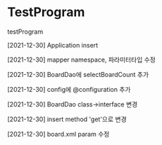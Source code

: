 # TestProgram
testProgram


[2021-12-30] Application insert 

[2021-12-30] mapper namespace, 파라미터타입 수정

[2021-12-30] BoardDao에 selectBoardCount 추가

[2021-12-30] config에 @configuration 추가

[2021-12-30] BoardDao class->interface 변경

[2021-12-30] insert method 'get'으로 변경

[2021-12-30] board.xml param 수정
